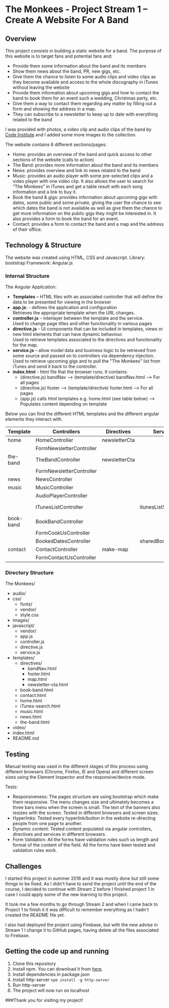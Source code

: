 # The Monkees - Project Stream 1 – Create A Website For A Band



## Overview

This project consists in building a static website for a band.
The purpose of this website is to target fans and potential fans and:
-	Provide them some information about the band and its members
-	Show them news about the band, PR, new gigs, etc.
-	Give them the chance to listen to some audio clips and video clips as they become available and access to the whole discography in iTunes without leaving the website
-	Provide them information about upcoming gigs and how to contact the band to book them for an event such a wedding, Christmas party, etc.
-	Give them a way to contact them regarding any matter by filling out a form and showing the address in a map.
-	They can subscribe to a newsletter to keep up to date with everything related to the band

I was provided with photos, a video clip and audio clips of the band by [Code Institute](https://github.com/Code-Institute-Org/project-assets) and I added some more images to the collection.

The website contains 6 different sections/pages:
-	Home: provides an overview of the band and quick access to other sections of the website (calls to action)
-	The Band: provides more information about the band and its members
-	News: provides overview and link to news related to the band
-	Music: provides an audio player with some pre-selected clips and a video player with one video clip. It also allows the user to search for “The Monkees” in iTunes and get a table result with each song information and a link to buy it.
-	Book the band & gigs: provides information about upcoming gigs with dates, some public and some private, giving the user the chance to see which dates the band is not available as well as give them the chance to get more information on the public gigs they might be interested in. It also provides a form to book the band for an event.
-	Contact: provides a form to contact the band and a map and the address of their office.


## Technology & Structure

The website was created using HTML, CSS and Javascript.
Library: bootstrap
Framework: Angular.js

### Internal Structure

The Angular Application:
- **Templates** – HTML files with an associated controller that will define the data to be presented for viewing in the browser
- **app.js**: - defines the application and configuration  
    Retrieves the appropriate template when the URL changes.    
- **controller.js** – interlayer between the template and the service.  
    Used to change page titles and other functionality in various pages
- **directive.js** -  UI components that can be included in templates, views or new html elements that can have dynamic behaviour.  
    Used to retrieve templates associated to the directives and functionality for the map. 
- **service.js** – allow model data and business logic to be retrieved from some source and passed on to controllers via dependency injection.  
    Used to retrieve upcoming gigs and to pull the "The Monkees" list from iTunes and send it back to the controller.
- **index.html** - html file that the browser runs. It contains:  
  - (directive.js) bandNav --> (template/directive) bandNav.html --> For all pages  
  - (directive.js) footer --> (template/directive) footer.html --> For all pages  
  - (app.js) calls html templates e.g. home.html  (see table below) --> Populates content depending on template

Below you can find the different HTML templates and the different angular elements they interact with.  


| Template  |  Controllers             |   Directives  | Services          |  Templates   | Templates/Directives |  
|-----------|--------------------------|---------------|-------------------|--------------|----------------------|  
| home      | HomeController           | newsletterCta |                   |              | newsletter-cta       |  
|           | FormNewsletterController |               |                   |              |                      |  
| the-band  | TheBandController        | newsletterCta |                   |              | newsletter-cta       |  
|           | FormNewsletterController |               |                   |              |                      |  
| news      | NewsController           |               |                   |              |                      |  
| music     | MusicController          |               |                   |              |                      |  
|           | AudioPlayerController    |               |                   |              |                      |  
|           | ITunesListController     |               | itunesListService | iTunes-search|                      |  
| book-band | BookBandController       |               |                   |              |                      |  
|           | FormCookUsController     |               |                   |              |                      |  
|           | BookedDatesController    |               | sharedBookedDates |              |                      |  
| contact   | ContactController        | make-map      |                   |              | map                  |  
| 	        |FormContactUsController   |               |                   |              |                      |  


### Directory Structure

The Monkees/   
- audio/  
- css/  
  - fonts/  
  - vendor/  
  - style.css  
- images/  
- javascript/  
  - vendor/  
  - app.js  
  - controller.js  
  - directive.js  
  - service.js  
- templates/  
  - directives/  
    - bandNav.html  
    - footer.html  
    - map.html  
    - newsletter-cta.html  
  - book-band.html  
  - contact.html  
  - home.html  
  - iTunes-search.html  
  - music.html  
  - news.html  
  - the-band.html  
- video/  
- index.html  
- README.md  



## Testing

Manual testing was used in the different stages of this process using different browsers (Chrome, Firefox, IE and Opera) and different screen sizes using the Element Inspector and the responsive/device mode.

Tests:
- Responsiveness: The pages structure are using bootstrap which make them responsive. The menu changes size and ultimately becomes a three bars menu when the screen is small. The text of the banners also resizes with the screen. Tested in different browsers and screen sizes.
- Hyperlinks: Tested every hyperlink/button in the website re-directing people from one page to another.
- Dynamic content: Tested content populated via angular controllers, directives and services in different browsers.
- Form Validation: All the forms have validation rules such us length and format of the content of the field. All the forms have been tested and validation rules work.


## Challenges
I started this project in summer 2016 and it was mostly done but still some things to be fixed. 
As I didn't have to send the project until the end of the course, I decided to continue with Stream 2 before I finished 
project 1 in case I could apply some of the new learning to this project.
 
It took me a few months to go through Stream 2 and when I came back to Project 1 to finish it it was difficult to 
remember everything as I hadn't created the README file yet.
 
I also had deployed the project using Firebase, but with the new advise in Stream 1 I change it to GitHub pages, having 
delete all the files associated to Firebase.

 

## Getting the code up and running

1. Clone this repository
2. Install npm. You can download it from [here](https://nodejs.org/en/).
3. Install dependencies in package.json
4. Install http-server `npm install -g http-server`
5. Run http-server
6. The project will now run on localhost

  
      

###Thank you for visiting my project!
